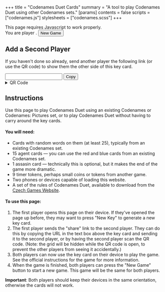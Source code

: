 +++
title = "Codenames Duet Cards"
summary = "A tool to play Codenames Duet using other Codenames sets."
[params]
contents = false
scripts = ["codenames.js"]
stylesheets = ["codenames.scss"]
+++

<noscript>
  This page requires Javascript to work properly.
</noscript>

<div id="codenames-header">
  <span>You are player <span id="side"></span>.</span>
  <button id="new-game">New Game</button>
</div>

<div id="codenames"></div>

## Add a Second Player

If you haven't done so already, send another player the following link (or use the QR code) to show them the other side of this key card.

<div class="share-link-row">
  <input id="share-link"> <button id="copy-share-link">Copy</button>
  <details>
    <summary class="button">QR Code</summary>
    <div id="share-qr"></div>
</div>

## Instructions

Use this page to play Codenames Duet using an existing Codenames or Codenames: Pictures set, or to play Codenames Duet without having to carry around the key cards.

#### You will need:

- Cards with random words on them (at least 25), typically from an existing Codenames set.
- 15 agent cards — you can use the red and blue cards from an existing Codenames set.
- 1 assasin card — technically this is optional, but it makes the end of the game more dramatic.
- 9 timer tokens, perhaps small coins or tokens from another game.
- Two phones or devices capable of loading this website.
- A set of the rules of Codenames Duet, available to download from the [Czech Games Website](https://www.czechgames.com/games/codenames-duet#downloads).

#### To use this page:

1. The first player opens this page on their device. If they've opened the page up before, they may want to press "New Key" to generate a new key card.
2. The first player sends the "share" link to the second player. They can do this by copying the URL in the text box above the key card and sending it to the second player, or by having the second player scan the QR code. (Note: the grid will be hidden while the QR code is open, to prevent the other players from seeing it accidentally.)
3. Both players can now use the key card on their device to play the game. See the official instructions for the game for more information.
4. When the game is finished, both players can press the "New Game" button to start a new game. This game will be the same for both players.

**Important**: Both players should keep their devices in the same orientation, otherwise the cards will not work.
